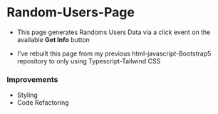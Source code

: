 # Random-Users-Page
 - This page generates Randoms Users Data via a click event on the available **Get Info** button

 - I've rebuilt this page from my previous html-javascript-Bootstrap5 repository to only using Typescript-Tailwind CSS

### Improvements
 - Styling
 - Code Refactoring
